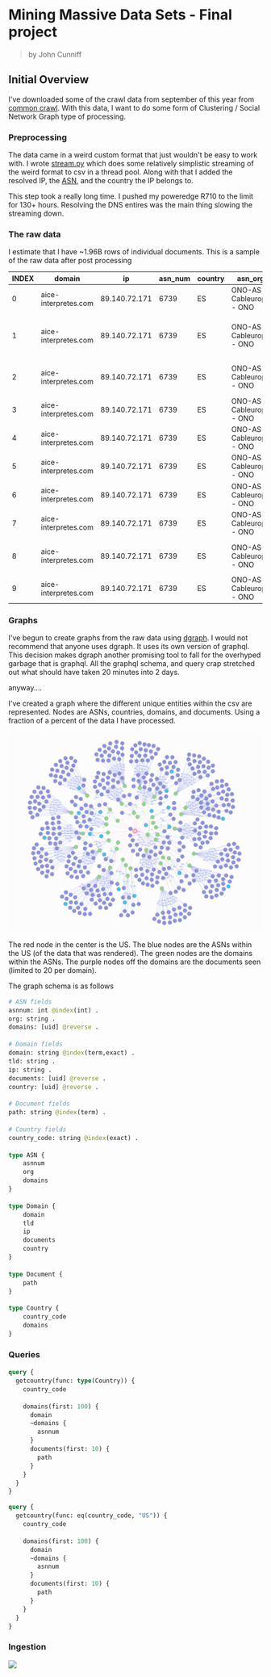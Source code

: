 # Mining Massive Data Sets - Final project

> by John Cunniff


## Initial Overview

I've downloaded some of the crawl data from september of this year from [common crawl](https://index.commoncrawl.org/). With this data, I want to do some form of Clustering / Social Network Graph type of processing.

### Preprocessing

The data came in a weird custom format that just wouldn't be easy to work with. I wrote [stream.py](./stream.py) which does some relatively simplistic streaming of the weird format to csv in a thread pool. Along with that I added the resolved IP, the [ASN](https://en.wikipedia.org/wiki/Autonomous_system_%28Internet%29), and the country the IP belongs to.

This step took a really long time. I pushed my poweredge R710 to the limit for 130+ hours. Resolving the DNS entires was the main thing slowing the streaming down.

### The raw data

I estimate that I have ~1.96B rows of individual documents. This is a sample of the raw data after post processing

|INDEX |domain              |ip           |asn_num|country|asn_org                |path                                                        |
|------|--------------------|-------------|-------|-------|-----------------------|------------------------------------------------------------|
|0     |aice-interpretes.com|89.140.72.171|6739   |ES     |ONO-AS Cableuropa - ONO|/es/consejos-sonidos-eventos-traductores.php                |
|1     |aice-interpretes.com|89.140.72.171|6739   |ES     |ONO-AS Cableuropa - ONO|/es/contacto-interpretes-traductores-de-conferencia-aice.php|
|2     |aice-interpretes.com|89.140.72.171|6739   |ES     |ONO-AS Cableuropa - ONO|/es/contratar-interprete-de-conferencia-aice.php            |
|3     |aice-interpretes.com|89.140.72.171|6739   |ES     |ONO-AS Cableuropa - ONO|/es/enlace-1-traductor-interprete.php                       |
|4     |aice-interpretes.com|89.140.72.171|6739   |ES     |ONO-AS Cableuropa - ONO|/es/enlace-6-traductor-interprete.php                       |
|5     |aice-interpretes.com|89.140.72.171|6739   |ES     |ONO-AS Cableuropa - ONO|/es/equipo-tecnico-eventos-traductores.php                  |
|6     |aice-interpretes.com|89.140.72.171|6739   |ES     |ONO-AS Cableuropa - ONO|/es/estudiar-grado-traductor-interprete.php                 |
|7     |aice-interpretes.com|89.140.72.171|6739   |ES     |ONO-AS Cableuropa - ONO|/es/estudiar-interpretacion.php                             |
|8     |aice-interpretes.com|89.140.72.171|6739   |ES     |ONO-AS Cableuropa - ONO|/es/estudiar-postgrado-traductor-interprete.php             |
|9     |aice-interpretes.com|89.140.72.171|6739   |ES     |ONO-AS Cableuropa - ONO|/es/experiencia-especializacion.php                         |



### Graphs

I've begun to create graphs from the raw data using [dgraph](https://dgraph.io/). I would not recommend that anyone uses dgraph. It uses its own version of graphql. This decision makes dgraph another promising tool to fall for the overhyped garbage that is graphql. All the graphql schema, and query crap stretched out what should have taken 20 minutes into 2 days.

anyway....

I've created a graph where the different unique entities within the csv are represented. Nodes are ASNs, countries, domains, and documents. Using a fraction of a percent of the data I have processed.

![alt graph image](./img/us-graph-1.png)

The red node in the center is the US. The blue nodes are the ASNs within the US (of the data that was rendered). The green nodes are the domains within the ASNs. The purple nodes off the domains are the documents seen (limited to 20 per domain).


The graph schema is as follows

```graphql
# ASN fields
asnnum: int @index(int) .
org: string .
domains: [uid] @reverse .

# Domain fields
domain: string @index(term,exact) .
tld: string .
ip: string .
documents: [uid] @reverse .
country: [uid] @reverse .

# Document fields
path: string @index(term) .

# Country fields
country_code: string @index(exact) .

type ASN {
    asnnum
    org
    domains
}

type Domain {
    domain
    tld
    ip
    documents
    country
}

type Document {
    path
}

type Country {
    country_code
    domains
}
```

### Queries

```graphql
query {  
  getcountry(func: type(Country)) {
    country_code

    domains(first: 100) {
      domain
      ~domains {
        asnnum
      }
      documents(first: 10) {
        path
      }
    }
  }
}
```


```graphql
query {  
  getcountry(func: eq(country_code, "US")) {
    country_code

    domains(first: 100) {
      domain
      ~domains {
        asnnum
      }
      documents(first: 10) {
        path
      }
    }
  }
}
```


### Ingestion


![](./injest.svg)